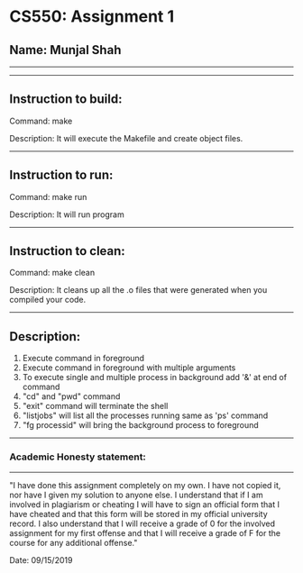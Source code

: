 # CS550: Assignment 1
## Name: Munjal Shah

-----------------------------------------------------------------------
-----------------------------------------------------------------------

## Instruction to build:

Command: make

Description: It will execute the Makefile and create object files.

-----------------------------------------------------------------------
## Instruction to run:

Command: make run

Description: It will run program

-----------------------------------------------------------------------
## Instruction to clean:

Command: make clean

Description: It cleans up all the .o files that were generated when you
compiled your code.

-----------------------------------------------------------------------
## Description:

1. Execute command in foreground
2. Execute command in foreground with multiple arguments
3. To execute single and multiple process in background add '&' at end of command
4. "cd" and "pwd" command
5. "exit" command will terminate the shell
6. "listjobs" will list all the processes running same as 'ps' command
7. "fg processid" will bring the background process to foreground



-----------------------------------------------------------------------
### Academic Honesty statement:
-----------------------------------------------------------------------

"I have done this assignment completely on my own. I have not copied
it, nor have I given my solution to anyone else. I understand that if
I am involved in plagiarism or cheating I will have to sign an
official form that I have cheated and that this form will be stored in
my official university record. I also understand that I will receive a
grade of 0 for the involved assignment for my first offense and that I
will receive a grade of F for the course for any additional
offense."

Date: 09/15/2019 